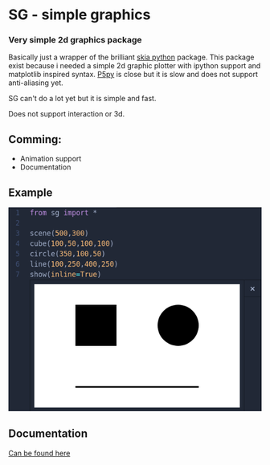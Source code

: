 # SG - simple graphics
### Very simple 2d graphics package
Basically just a wrapper of the brilliant [skia python](https://github.com/kyamagu/skia-python) package.
This package exist because i needed a simple 2d graphic plotter with ipython support and matplotlib inspired syntax.
[P5py](https://github.com/p5py/p5) is close but it is slow and does not support anti-aliasing yet.

SG can't do a lot yet but it is simple and fast.

Does not support interaction or 3d.

## Comming:
 - Animation support
 - Documentation

## Example
![simple graphics exaple](img/example.png)

## Documentation
[Can be found here](https://renetc.github.io/Simple-graphics/)
